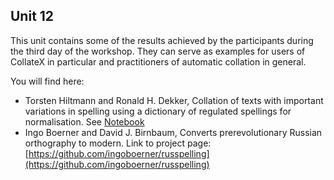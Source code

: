 ## Unit 12
This unit contains some of the results achieved by the participants during the third day of the workshop. They can serve as examples for users of CollateX in particular and practitioners of automatic collation in general.

You will find here:
* Torsten Hiltmann and Ronald H. Dekker, Collation of texts with important variations in spelling using a dictionary of regulated spellings for normalisation. See [Notebook](https://github.com/DiXiT-eu/collatex-tutorial/blob/master/unit12/Hiltmann-NormalisationByDictionary.ipynb)
* Ingo Boerner and David J. Birnbaum, Converts prerevolutionary Russian orthography to modern. Link to project page: [https://github.com/ingoboerner/russpelling](https://github.com/ingoboerner/russpelling)
